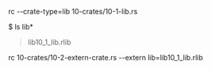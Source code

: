 
rc --crate-type=lib 10-crates/10-1-lib.rs

$ ls lib*
> lib10_1_lib.rlib

rc 10-crates/10-2-extern-crate.rs --extern lib=lib10_1_lib.rlib

